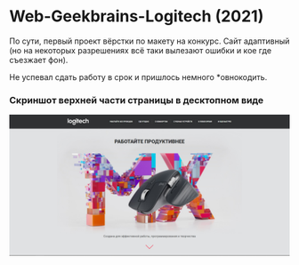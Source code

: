 # Web-Geekbrains-Logitech (2021)

По сути, первый проект вёрстки по макету на конкурс. Сайт адаптивный (но на некоторых разрешениях всё таки вылезают ошибки и кое где съезжает фон).

Не успевал сдать работу в срок и пришлось немного *овнокодить.

### Скриншот верхней части страницы в десктопном виде

![](https://github.com/shlyapos/web-climbing/blob/main/web-course_geekbrains-logitech/img/screenshot-desktop.jpg)
